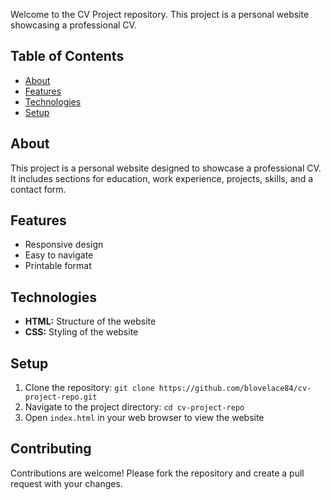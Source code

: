 Welcome to the CV Project repository. This project is a personal website showcasing a professional CV.

## Table of Contents

- [About](#about)
- [Features](#features)
- [Technologies](#technologies)
- [Setup](#setup)


## About

This project is a personal website designed to showcase a professional CV. It includes sections for education, work experience, projects, skills, and a contact form.

## Features

- Responsive design
- Easy to navigate
- Printable format

## Technologies

- **HTML:** Structure of the website
- **CSS:** Styling of the website

## Setup

1. Clone the repository: `git clone https://github.com/blovelace84/cv-project-repo.git`
2. Navigate to the project directory: `cd cv-project-repo`
3. Open `index.html` in your web browser to view the website

## Contributing

Contributions are welcome! Please fork the repository and create a pull request with your changes.
